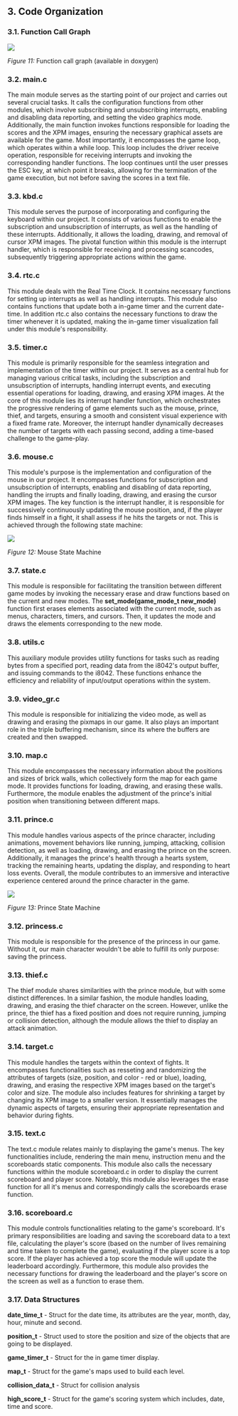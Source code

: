 ## 3. Code Organization

### 3.1. Function Call Graph

![](img/organization/call_graph.png)

*Figure 11:* Function call graph (available in doxygen)

### 3.2. main.c

The main module serves as the starting point of our project and carries out several crucial tasks. It calls the configuration functions from other modules, which involve subscribing and unsubscribing interrupts, enabling and disabling data reporting, and setting the video graphics mode. Additionally, the main function invokes functions responsible for loading the scores and the XPM images, ensuring the necessary graphical assets are available for the game. Most importantly, it encompasses the game loop, which operates within a while loop. This loop includes the driver receive operation, responsible for receiving interrupts and invoking the corresponding handler functions. The loop continues until the user presses the ESC key, at which point it breaks, allowing for the termination of the game execution, but not before saving the scores in a text file.

### 3.3. kbd.c

This module serves the purpose of incorporating and configuring the keyboard within our project. It consists of various functions to enable the subscription and unsubscription of interrupts, as well as the handling of these interrupts. Additionally, it allows the loading, drawing, and removal of cursor XPM images. The pivotal function within this module is the interrupt handler, which is responsible for receiving and processing scancodes, subsequently triggering appropriate actions within the game.

### 3.4. rtc.c

This module deals with the Real Time Clock. It contains necessary functions for setting up interrupts as well as handling interrupts. This module also contains functions that update both a in-game timer and the current date-time. In addition rtc.c also contains the necessary functions to draw the timer whenever it is updated, making the in-game timer visualization fall under this module's responsibility.

### 3.5. timer.c

This module is primarily responsible for the seamless integration and implementation of the timer within our project. It serves as a central hub for managing various critical tasks, including the subscription and unsubscription of interrupts, handling interrupt events, and executing essential operations for loading, drawing, and erasing XPM images. At the core of this module lies its interrupt handler function, which orchestrates the progressive rendering of game elements such as the mouse, prince, thief, and targets, ensuring a smooth and consistent visual experience with a fixed frame rate. Moreover, the interrupt handler dynamically decreases the number of targets with each passing second, adding a time-based challenge to the game-play.

### 3.6. mouse.c

This module's purpose is the implementation and configuration of the mouse in our project. It encompasses functions for subscription and unsubscription of interrupts, enabling and disabling of data reporting, handling the irrupts and finally loading, drawing, and erasing the cursor XPM images. The key function is the interrupt handler, it is responsible for successively continuously updating the mouse position, and, if the player finds himself in a fight, it shall assess if he hits the targets or not. This is achieved through the following state machine:

![](img/organization/mouse_machine.png)

*Figure 12:* Mouse State Machine

### 3.7. state.c

This module is responsible for facilitating the transition between different game modes by invoking the necessary erase and draw functions based on the current and new modes. The **set_mode(game_mode_t new_mode)** function first erases elements associated with the current mode, such as menus, characters, timers, and cursors. Then, it updates the mode and draws the elements corresponding to the new mode.

### 3.8. utils.c

This auxiliary module provides utility functions for tasks such as reading bytes from a specified port, reading data from the i8042's output buffer, and issuing commands to the i8042. These functions enhance the efficiency and reliability of input/output operations within the system.

### 3.9. video_gr.c

This module is responsible for initializing the video mode, as well as drawing and erasing the pixmaps in our game. It also plays an important role in the triple buffering mechanism, since its where the buffers are created and then swapped.

### 3.10. map.c

This module encompasses the necessary information about the positions and sizes of brick walls, which collectively form the map for each game mode. It provides functions for loading, drawing, and erasing these walls. Furthermore, the module enables the adjustment of the prince's initial position when transitioning between different maps.

### 3.11. prince.c

This module handles various aspects of the prince character, including animations, movement behaviors like running, jumping, attacking, collision detection, as well as loading, drawing, and erasing the prince on the screen. Additionally, it manages the prince's health through a hearts system, tracking the remaining hearts, updating the display, and responding to heart loss events. Overall, the module contributes to an immersive and interactive experience centered around the prince character in the game.

![](img/organization/prince_machine.png)

*Figure 13:* Prince State Machine

### 3.12. princess.c

This module is responsible for the presence of the princess in our game. Without it, our main character wouldn't be able to fulfill its only purpose: saving the princess.

### 3.13. thief.c

The thief module shares similarities with the prince module, but with some distinct differences. In a similar fashion, the module handles loading, drawing, and erasing the thief character on the screen. However, unlike the prince, the thief has a fixed position and does not require running, jumping or collision detection, although the module allows the thief to display an attack animation.

### 3.14. target.c

This module handles the targets within the context of fights. It encompasses functionalities such as resseting and randomizing the attributes of targets (size, position, and color - red or blue), loading, drawing, and erasing the respective XPM images based on the target's color and size. The module also includes features for shrinking a target by changing its XPM image to a smaller version. It essentially manages the dynamic aspects of targets, ensuring their appropriate representation and behavior during fights.

### 3.15. text.c

The text.c module relates mainly to displaying the game's menus. The key functionalities include, rendering the main menu, instruction menu and the scoreboards static components. This module also calls the necessary functions within the module scoreboard.c in order to display the current scoreboard and player score. Notably, this module also leverages the erase function for all it's menus and correspondingly calls the scoreboards erase function.

### 3.16. scoreboard.c

This module controls functionalities relating to the game's scoreboard. It's primary responsibilities are loading and saving the scoreboard data to a text file, calculating the player's score (based on the number of lives remaining and time taken to complete the game), evaluating if the player score is a top score. If the player has achieved a top score the module will update the leaderboard accordingly. Furthermore, this module also provides the necessary functions for drawing the leaderboard and the player's score on the screen as well as a function to erase them.

### 3.17. Data Structures

**date_time_t** - Struct for the date time, its attributes are the year, month, day, hour, minute and second.

**position_t** - Struct used to store the position and size of the objects that are going to be displayed.

**game_timer_t** - Struct for the in game timer display.

**map_t** - Struct for the game's maps used to build each level.

**collision_data_t** - Struct for collision analysis

**high_score_t** - Struct for the game's scoring system which includes, date, time and score.